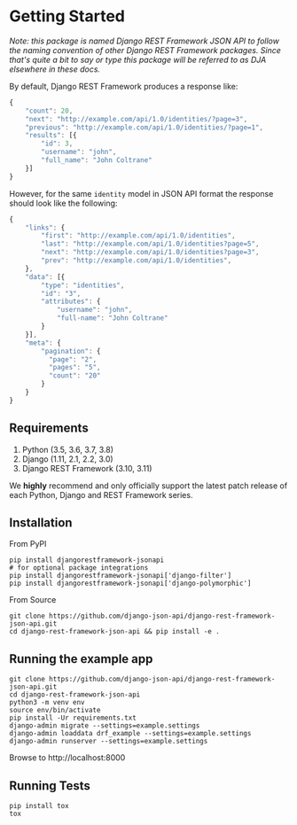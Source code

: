 
# Getting Started

*Note: this package is named Django REST Framework JSON API to follow the naming
convention of other Django REST Framework packages. Since that's quite a bit
to say or type this package will be referred to as DJA elsewhere in these docs.*

By default, Django REST Framework produces a response like:
``` js
{
    "count": 20,
    "next": "http://example.com/api/1.0/identities/?page=3",
    "previous": "http://example.com/api/1.0/identities/?page=1",
    "results": [{
        "id": 3,
        "username": "john",
        "full_name": "John Coltrane"
    }]
}
```


However, for the same `identity` model in JSON API format the response should look
like the following:
``` js
{
    "links": {
        "first": "http://example.com/api/1.0/identities",
        "last": "http://example.com/api/1.0/identities?page=5",
        "next": "http://example.com/api/1.0/identities?page=3",
        "prev": "http://example.com/api/1.0/identities",
    },
    "data": [{
        "type": "identities",
        "id": "3",
        "attributes": {
            "username": "john",
            "full-name": "John Coltrane"
        }
    }],
    "meta": {
        "pagination": {
          "page": "2",
          "pages": "5",
          "count": "20"
        }
    }
}
```


## Requirements

1. Python (3.5, 3.6, 3.7, 3.8)
2. Django (1.11, 2.1, 2.2, 3.0)
3. Django REST Framework (3.10, 3.11)

We **highly** recommend and only officially support the latest patch release of each Python, Django and REST Framework series.

## Installation

From PyPI

    pip install djangorestframework-jsonapi
    # for optional package integrations
    pip install djangorestframework-jsonapi['django-filter']
    pip install djangorestframework-jsonapi['django-polymorphic']

From Source

    git clone https://github.com/django-json-api/django-rest-framework-json-api.git
    cd django-rest-framework-json-api && pip install -e .

## Running the example app

	git clone https://github.com/django-json-api/django-rest-framework-json-api.git
	cd django-rest-framework-json-api
	python3 -m venv env
	source env/bin/activate
	pip install -Ur requirements.txt
	django-admin migrate --settings=example.settings
	django-admin loaddata drf_example --settings=example.settings
	django-admin runserver --settings=example.settings


Browse to http://localhost:8000

## Running Tests

    pip install tox
    tox

